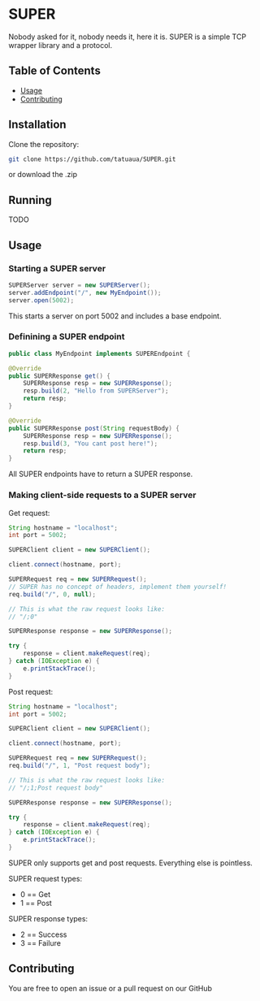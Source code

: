 # SUPER

Nobody asked for it, nobody needs it, here it is. SUPER is a simple TCP wrapper library and a protocol.

## Table of Contents
- [Usage](#usage)
- [Contributing](#contributing)

## Installation

Clone the repository:

   ```bash
   git clone https://github.com/tatuaua/SUPER.git
   ```

or download the .zip

## Running

TODO

## Usage

### Starting a SUPER server 

```java
SUPERServer server = new SUPERServer();
server.addEndpoint("/", new MyEndpoint());
server.open(5002);
```

This starts a server on port 5002 and includes a base endpoint.

### Definining a SUPER endpoint

```java
public class MyEndpoint implements SUPEREndpoint {

@Override
public SUPERResponse get() {
    SUPERResponse resp = new SUPERResponse();
    resp.build(2, "Hello from SUPERServer");
    return resp;
}

@Override
public SUPERResponse post(String requestBody) {
    SUPERResponse resp = new SUPERResponse();
    resp.build(3, "You cant post here!");
    return resp;
}
```

All SUPER endpoints have to return a SUPER response.

### Making client-side requests to a SUPER server

Get request:

```java
String hostname = "localhost";
int port = 5002;

SUPERClient client = new SUPERClient();

client.connect(hostname, port);

SUPERRequest req = new SUPERRequest();
// SUPER has no concept of headers, implement them yourself!
req.build("/", 0, null);

// This is what the raw request looks like:
// "/;0"

SUPERResponse response = new SUPERResponse();

try {
    response = client.makeRequest(req);
} catch (IOException e) {
    e.printStackTrace();
}
```

Post request:

```java
String hostname = "localhost";
int port = 5002;

SUPERClient client = new SUPERClient();

client.connect(hostname, port);

SUPERRequest req = new SUPERRequest();
req.build("/", 1, "Post request body");

// This is what the raw request looks like:
// "/;1;Post request body"

SUPERResponse response = new SUPERResponse();

try {
    response = client.makeRequest(req);
} catch (IOException e) {
    e.printStackTrace();
}
```

SUPER only supports get and post requests. Everything else is pointless.

SUPER request types:
- 0 == Get
- 1 == Post

SUPER response types:
- 2 == Success
- 3 == Failure


## Contributing

You are free to open an issue or a pull request on our GitHub
